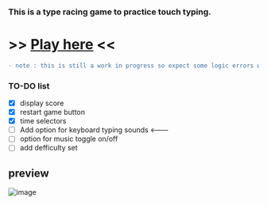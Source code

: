 ### This is a type racing game to practice touch typing.

# >> [Play here](https://oeuf16.github.io/Type-racer/) << 
```diff
- note : this is still a work in progress so expect some logic errors while testing.
```

### TO-DO list
- [x] display score
- [x] restart game button 
- [x] time selectors
- [ ] Add option for keyboard typing sounds <---
- [ ] option for music toggle on/off 
- [ ] add defficulty set
## preview

![image](https://user-images.githubusercontent.com/93136950/181934535-52c9c976-4277-4a9a-babe-1a117ad627aa.png)




